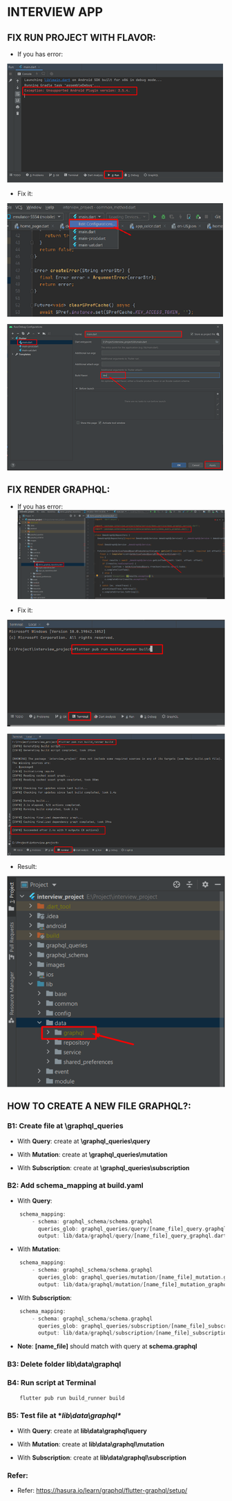 # INTERVIEW APP

## FIX RUN PROJECT WITH FLAVOR:

* If you has error:

![Error_Run](https://github.com/huubao2309/interview_project/blob/main/images/error_run.png)

* Fix it:

![Change_config](https://github.com/huubao2309/interview_project/blob/main/images/edit_config.png)

![fix_error](https://github.com/huubao2309/interview_project/blob/main/images/fix_error.png)


## FIX RENDER GRAPHQL:

* If you has error:
![error_graphql](https://github.com/huubao2309/interview_project/blob/main/images/graphql/error_graphql.png)

* Fix it:

![run_script](https://github.com/huubao2309/interview_project/blob/main/images/graphql/run_script.png)

![run_script_success](https://github.com/huubao2309/interview_project/blob/main/images/graphql/run_script_success.png)

* Result:

![show_data_folder](https://github.com/huubao2309/interview_project/blob/main/images/graphql/show_data_folder.png)


## HOW TO CREATE A NEW FILE GRAPHQL?:

### B1: Create file at **\graphql_queries**

- With **Query**: create at **\graphql_queries\query**

- With **Mutation**: create at **\graphql_queries\mutation**

- With **Subscription**: create at **\graphql_queries\subscription**


### B2: Add **schema_mapping** at **build.yaml**

- With **Query**:

```dart
	schema_mapping:
		- schema: graphql_schema/schema.graphql
		  queries_glob: graphql_queries/query/[name_file]_query.graphql
		  output: lib/data/graphql/query/[name_file]_query_graphql.dart
```	

- With **Mutation**:

```dart
	schema_mapping:
		- schema: graphql_schema/schema.graphql
		  queries_glob: graphql_queries/mutation/[name_file]_mutation.graphql
		  output: lib/data/graphql/mutation/[name_file]_mutation_graphql.dart
```	

- With **Subscription**:

```dart
	schema_mapping:
		- schema: graphql_schema/schema.graphql
		  queries_glob: graphql_queries/subscription/[name_file]_subscription.graphql
		  output: lib/data/graphql/subscription/[name_file]_subscription_graphql.dart
```	

- **Note**: **[name_file]** should match with query at **schema.graphql**

### B3: Delete folder **lib\data\graphql**

### B4: Run script at Terminal

```dart
	flutter pub run build_runner build
```

### B5: Test file at **lib\data\graphql\**

- With **Query**: create at **lib\data\graphql\query**

- With **Mutation**: create at **lib\data\graphql\mutation**

- With **Subscription**: create at **lib\data\graphql\subscription**

### Refer:
- Refer: https://hasura.io/learn/graphql/flutter-graphql/setup/

